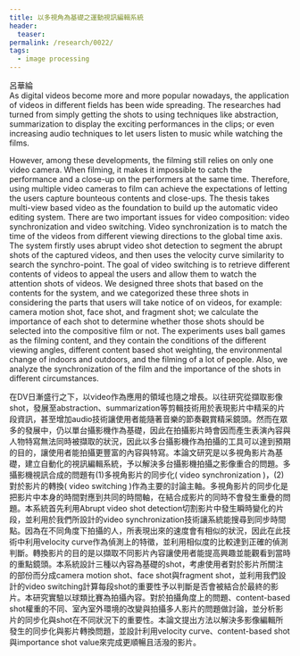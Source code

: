 ```yaml
---
title: 以多視角為基礎之運動視訊編輯系統
header:
  teaser:
permalink: /research/0022/
tags:
  - image processing
---
```

呂華綸
<br>
As digital videos become more and more popular nowadays, the application of videos in different fields has been wide spreading. The researches had turned from simply getting the shots to using techniques like abstraction, summarization to display the exciting performances in the clips; or even increasing audio techniques to let users listen to music while watching the films. 

However, among these developments, the filming still relies on only one video camera. When filming, it makes it impossible to catch the performance and a close-up on the performers at the same time. Therefore, using multiple video cameras to film can achieve the expectations of letting the users capture bounteous contents and close-ups. The thesis takes multi-view based video as the foundation to build up the automatic video editing system. There are two important issues for video composition: video synchronization and video switching. Video synchronization is to match the time of the videos from different viewing directions to the global time axis. The system firstly uses abrupt video shot detection to segment the abrupt shots of the captured videos, and then uses the velocity curve similarity to search the synchro-point. The goal of video switching is to retrieve different contents of videos to appeal the users and allow them to watch the attention shots of videos. We designed three shots that based on the contents for the system, and we categorized these three shots in considering the parts that users will take notice of on videos, for example: camera motion shot, face shot, and fragment shot; we calculate the importance of each shot to determine whether those shots should be selected into the compositive film or not. The experiments uses ball games as the filming content, and they contain the conditions of the different viewing angles, different content based shot weighting, the environmental change of indoors and outdoors, and the filming of a lot of people. Also, we analyze the synchronization of the film and the importance of the shots in different circumstances.

在DV日漸盛行之下，以video作為應用的領域也隨之增長。以往研究從擷取影像shot，發展至abstraction、summarization等剪輯技術用於表現影片中精采的片段資訊，甚至增加audio技術讓使用者能隨著音樂的節奏觀賞精采鏡頭。然而在眾多的發展中，仍以單台攝影機作為基礎，因此在拍攝影片時會因而產生表演內容與人物特寫無法同時被擷取的狀況，因此以多台攝影機作為拍攝的工具可以達到預期的目的，讓使用者能拍攝更豐富的內容與特寫。本論文研究是以多視角影片為基礎，建立自動化的視訊編輯系統，予以解決多台攝影機拍攝之影像重合的問題。多攝影機視訊合成的問題有(1)多視角影片的同步化( video synchronization )，(2)對於影片的轉換( video switching )作為主要的討論主軸。多視角影片的同步化是把影片中本身的時間對應到共同的時間軸，在結合成影片的同時不會發生重疊的問題。本系統首先利用Abrupt video shot detection切割影片中發生瞬時變化的片段，並利用於我們所設計的video synchronization技術讓系統能搜尋到同步時間點。因為在不同角度下拍攝的人，所表現出來的速度會有相似的狀況，因此在此技術中利用velocity curve作為偵測上的特徵，並利用相似度的比較達到正確的偵測判斷。轉換影片的目的是以擷取不同影片內容讓使用者能提高興趣並能觀看到當時的重點鏡頭。本系統設計三種以內容為基礎的shot，考慮使用者對於影片所關注的部份而分成camera motion shot、face shot與fragment shot，並利用我們設計的video switching計算每段shot的重要性予以判斷是否會被結合於最終的影片。本研究實驗以球類比賽為拍攝內容。對於拍攝角度上的問題、content-based shot權重的不同、室內室外環境的改變與拍攝多人影片的問題做討論，並分析影片的同步化與shot在不同狀況下的重要性。本論文提出方法以解決多影像編輯所發生的同步化與影片轉換問題，並設計利用velocity curve、content-based shot與importance shot value來完成更順暢且活潑的影片。